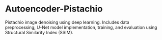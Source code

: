 # Autoencoder-Pistachio
Pistachio image denoising using deep learning. Includes data preprocessing, U-Net model implementation, training, and evaluation using Structural Similarity Index (SSIM).
